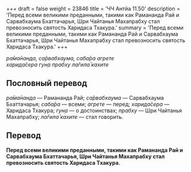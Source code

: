 +++
draft = false
weight = 23846
title = 'ЧЧ Антйа 11.50'
description = 'Перед всеми великими преданными, такими как Рамананда Рай и Сарвабхаума Бхаттачарья, Шри Чайтанья Махапрабху стал превозносить святость Харидаса Тхакура.'
summary = 'Перед всеми великими преданными, такими как Рамананда Рай и Сарвабхаума Бхаттачарья, Шри Чайтанья Махапрабху стал превозносить святость Харидаса Тхакура.'
+++

_ра̄ма̄нанда, са̄рвабхаума, саба̄ра агрете  
харида̄сера гун̣а прабху ла̄гила̄ кахите_

## Пословный перевод

_ра̄ма̄нанда_ — Рамананда Рай; _са̄рвабхаума_ — Сарвабхаума Бхаттачарья; _саба̄ра_ — всеми; _агрете_ — перед; _харида̄сера_ — Харидаса Тхакура; _гун̣а_ — о достоинствах; _прабху_ — Шри Чайтанья Махапрабху; _ла̄гила̄_ _кахите_ — стал говорить.

## Перевод

**Перед всеми великими преданными, такими как Рамананда Рай и Сарвабхаума Бхаттачарья, Шри Чайтанья Махапрабху стал превозносить святость Харидаса Тхакура.**
